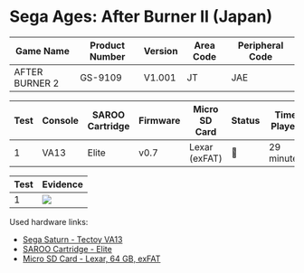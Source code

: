 # Sega Ages: After Burner II (Japan)

| Game Name      | Product Number | Version | Area Code | Peripheral Code |
| -------------- | -------------- | ------- | --------- | --------------- |
| AFTER BURNER 2 | GS-9109        | V1.001  | JT        | JAE             |

| Test | Console | SAROO Cartridge | Firmware | Micro SD Card | Status | Time Played |
| ---- | ------- | --------------- | -------- | ------------- | ------ | ----------- |
| 1    | VA13    | Elite           | v0.7     | Lexar (exFAT) | :100:  | 29 minutes  |

| Test | Evidence                                                                                         |
| ---- | ------------------------------------------------------------------------------------------------ |
| 1    | [![](https://img.youtube.com/vi/qtsuA2kNoYk/0.jpg)](https://www.youtube.com/watch?v=qtsuA2kNoYk) |

Used hardware links:

- [Sega Saturn - Tectoy VA13](../../../../Info/Consoles/VA13/README.md)
- [SAROO Cartridge - Elite](../../../../Info/Cartridges/GuangzhouSanStarOnlineShop/1.6/README.md)
- [Micro SD Card - Lexar, 64 GB, exFAT](../../../../Info/SdCards/Lexar/64GB/exfat/README.md)
